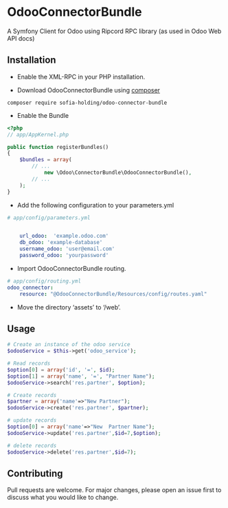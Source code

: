 # OdooConnectorBundle

A Symfony Client for Odoo using Ripcord RPC library (as used in Odoo Web API docs)


## Installation

* Enable the XML-RPC in your PHP installation.

* Download OdooConnectorBundle using [composer]()

```composer
composer require sofia-holding/odoo-connector-bundle
```

* Enable the Bundle

```php
<?php
// app/AppKernel.php

public function registerBundles()
{
    $bundles = array(
        // ...
            new \Odoo\ConnectorBundle\OdooConnectorBundle(),
        // ...
    );
}
```

* Add the following configuration to your parameters.yml

```yml
# app/config/parameters.yml


    url_odoo:  'example.odoo.com'
    db_odoo: 'example-database'
    username_odoo: 'user@email.com'
    password_odoo: 'yourpassword'
```

* Import OdooConnectorBundle routing.

```yml
# app/config/routing.yml
odoo_connector:
    resource: "@OdooConnectorBundle/Resources/config/routes.yaml"
```

* Move the directory ‘assets’ to ‘/web’.


## Usage

```php
# Create an instance of the odoo service
$odooService = $this->get('odoo_service');

# Read records        
$option[0] = array('id', '=', $id);
$option[1] = array('name', '=', "Partner Name");
$odooService->search('res.partner', $option);

# Create records       
$partner = array('name'=>"New Partner");
$odooService->create('res.partner', $partner);

# update records        
$option[0] = array('name'=>"New  Partner Name");
$odooService->update('res.partner',$id=7,$option);

# delete records        
$odooService->delete('res.partner',$id=7);
```

## Contributing
Pull requests are welcome. For major changes, please open an issue first to discuss what you would like to change.


